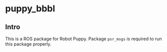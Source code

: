 # puppy_bbbl

## Intro

This is a ROS package for Robot Puppy.  Package `psr_msgs` is required to run this package properly.
